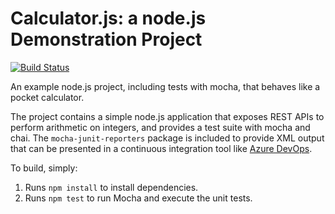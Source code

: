 Calculator.js: a node.js Demonstration Project
==============================================
[![Build Status](https://dev.azure.com/githubmarket/githubCI/_apis/build/status/plovescue.calculator?branchName=master)](https://dev.azure.com/githubmarket/githubCI/_build/latest?definitionId=1&branchName=master)


An example node.js project, including tests with mocha, that behaves like
a pocket calculator.




The project contains a simple node.js application that exposes REST APIs
to perform arithmetic on integers, and provides a test suite with mocha
and chai.  The `mocha-junit-reporters` package is included to provide XML
output that can be presented in a continuous integration tool like
[Azure DevOps](https://azure.com/devops).

To build, simply:

1. Runs `npm install` to install dependencies.
2. Runs `npm test` to run Mocha and execute the unit tests.

